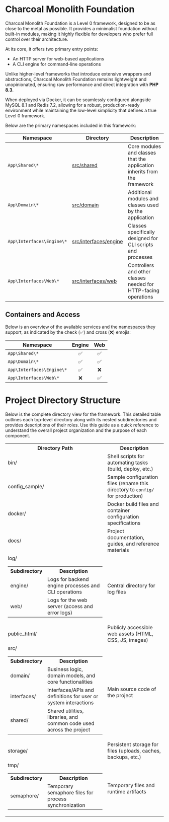# Charcoal Monolith Foundation

Charcoal Monolith Foundation is a Level 0 framework, designed to be as close to the metal as possible. 
It provides a minimalist foundation without built-in modules, making it highly flexible for developers who prefer 
full control over their architecture.

At its core, it offers two primary entry points:

 - An HTTP server for web-based applications
 - A CLI engine for command-line operations

Unlike higher-level frameworks that introduce extensive wrappers and abstractions, 
Charcoal Monolith Foundation remains lightweight and unopinionated, ensuring raw performance and direct integration with **PHP 8.3**.

When deployed via Docker, it can be seamlessly configured alongside MySQL 8.1 and Redis 7.2, allowing for a robust, production-ready environment while maintaining the low-level simplicity that defines a true Level 0 framework.

Below are the primary namespaces included in this framework:

| Namespace                 | Directory                                            | Description                                                               |
|---------------------------|------------------------------------------------------|---------------------------------------------------------------------------|
| `App\Shared\*`            | [src/shared](../../src/shared)                       | Core modules and classes that the application inherits from the framework |
| `App\Domain\*`            | [src/domain](../../src/domain)                       | Additional modules and classes used by the application                    |
| `App\Interfaces\Engine\*` | [src/interfaces/engine](../../src/interfaces/engine) | Classes specifically designed for CLI scripts and processes               |
| `App\Interfaces\Web\*`    | [src/interfaces/web](../../src/interfaces/web)       | Controllers and other classes needed for HTTP-facing operations           |

## Containers and Access

Below is an overview of the available services and the namespaces they support, as indicated by the check (✅) and
cross (❌) emojis:

| Namespace                 | Engine | Web |
|---------------------------|:------:|:---:|
| `App\Shared\*`            |   ✅    |  ✅  |
| `App\Domain\*`            |   ✅    |  ✅  |
| `App\Interfaces\Engine\*` |   ✅    |  ❌  |
| `App\Interfaces\Web\*`    |   ❌    |  ✅  |

# Project Directory Structure

Below is the complete directory view for the framework. This detailed table outlines each top-level directory along
with its nested subdirectories and provides descriptions of their roles. Use this guide as a quick reference to
understand the overall project organization and the purpose of each component.

<table>
  <tr>
    <th>Directory Path</th>
    <th>Description</th>
  </tr>
  <tr>
    <td>bin/</td>
    <td>Shell scripts for automating tasks (build, deploy, etc.)</td>
  </tr>
  <tr>
    <td>config_sample/</td>
    <td>Sample configuration files (rename this directory to <code>config/</code> for production)</td>
  </tr>
  <tr>
    <td>docker/</td>
    <td>Docker build files and container configuration specifications</td>
  </tr>
  <tr>
    <td>docs/</td>
    <td>Project documentation, guides, and reference materials</td>
  </tr>
  <tr>
    <td>
      log/
      <table>
        <tr>
          <th>Subdirectory</th>
          <th>Description</th>
        </tr>
        <tr>
          <td>engine/</td>
          <td>Logs for backend engine processes and CLI operations</td>
        </tr>
        <tr>
          <td>web/</td>
          <td>Logs for the web server (access and error logs)</td>
        </tr>
      </table>
    </td>
    <td>Central directory for log files</td>
  </tr>
  <tr>
    <td>public_html/</td>
    <td>Publicly accessible web assets (HTML, CSS, JS, images)</td>
  </tr>
  <tr>
    <td>
      src/
      <table>
        <tr>
          <th>Subdirectory</th>
          <th>Description</th>
        </tr>
        <tr>
          <td>domain/</td>
          <td>Business logic, domain models, and core functionalities</td>
        </tr>
        <tr>
          <td>interfaces/</td>
          <td>Interfaces/APIs and definitions for user or system interactions</td>
        </tr>
        <tr>
          <td>shared/</td>
          <td>Shared utilities, libraries, and common code used across the project</td>
        </tr>
      </table>
    </td>
    <td>Main source code of the project</td>
  </tr>
  <tr>
    <td>storage/</td>
    <td>Persistent storage for files (uploads, caches, backups, etc.)</td>
  </tr>
  <tr>
    <td>
      tmp/
      <table>
        <tr>
          <th>Subdirectory</th>
          <th>Description</th>
        </tr>
        <tr>
          <td>semaphore/</td>
          <td>Temporary semaphore files for process synchronization</td>
        </tr>
      </table>
    </td>
    <td>Temporary files and runtime artifacts</td>
  </tr>
</table>
